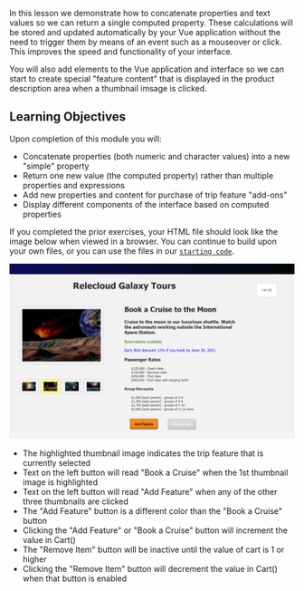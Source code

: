 In this lesson we demonstrate how to concatenate properties and text values so we can return a single computed property. These calculations will be stored and updated automatically by your Vue application without the need to trigger them by means of an event such as a mouseover or click. This improves the speed and functionality of your interface.

You will also add elements to the Vue application and interface so we can start to create special "feature content" that is displayed in the product description area when a thumbnail imsage is clicked.

## Learning Objectives

Upon completion of this module you will:

- Concatenate properties (both numeric and character values) into a new "simple" property
- Return one new value (the computed property) rather than multiple properties and expressions
- Add new properties and content for purchase of trip feature "add-ons"
- Display different components of the interface based on computed properties

If you completed the prior exercises, your HTML file should look like the image below when viewed in a browser. You can continue to build upon your own files, or you can use the files in our [`starting code`](link).

![Screenshot showing the HTML page with a selected product image on the left and 4 thumbnail images below it. The second thumbnail from the left is highlighted with a yellow background. Product name and description are displayed on the right, with two paragraphs of text. Below this are unordered lists for Passenger Rates and Group Discounts. At the bottom are two buttons labeled "Add Feature" and "Remove Item". The "Remove Item" button is disabled](../media/m07-start.png)
- The highlighted thumbnail image indicates the trip feature that is currently selected
- Text on the left button will read "Book a Cruise" when the 1st thumbnail image is highlighted
- Text on the left button will read "Add Feature" when any of the other three thumbnails are clicked
- The "Add Feature" button is a different color than the "Book a Cruise" button
- Clicking the "Add Feature" or "Book a Cruise" button will increment the value in Cart()
- The "Remove Item" button will be inactive until the value of cart is 1 or higher
- Clicking the "Remove Item" button will decrement the value in Cart() when that button is enabled
